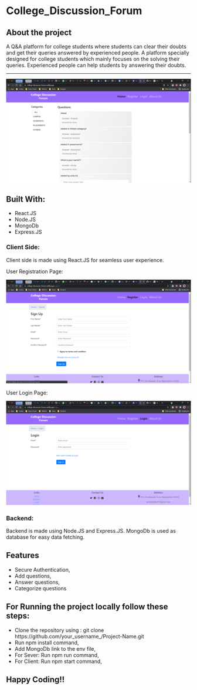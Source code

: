 # College_Discussion_Forum
<h2>About the project</h2>
<p>A Q&A platform for college students where students can clear their doubts and get their queries answered by experienced people.
A platform specially designed for college students which mainly focuses on the solving their queries. Experienced people can help students by answering their doubts.</p>
<hr/>
<p><img alt="Image" title="icon" src="Screenshot (262).png" /></p>
<h2>Built With:</h2>
<ul>
  <li>React.JS</li>
  <li>Node.JS</li>
  <li>MongoDb</li>
  <li>Express.JS</li>
</ul>
<h3>Client Side:</h3>
<p>Client side is made using React.JS for seamless user experience.</p>
<p>User Registration Page:</p>
<p><img alt="Image" title="icon" src="Screenshot (263).png" /></p>
<p>User Login Page:</p>
<p><img alt="Image" title="icon" src="Screenshot (264).png" /></p>
<h3>Backend:</h3>
<p>Backend is made using Node.JS and Express.JS. MongoDb is used as database for easy data fetching.</p>

<h2>Features</h2>
<ul>
  <li>Secure Authentication,</li>
  <li>Add questions,</li>
  <li>Answer questions,</li>
  <li>Categorize questions</li>
</ul>

<h2>For Running the project locally follow these steps:</h2>
<ul>
  <li>Clone the repository using : git clone https://github.com/your_username_/Project-Name.git</li>
  <li>Run npm install command,</li>
  <li>Add MongoDb link to the env file,</li>
  <li>For Sever: Run npm run command,</li>
  <li>For Client: Run npm start command,</li>
</ul>
<h2>Happy Coding!!</h2>
